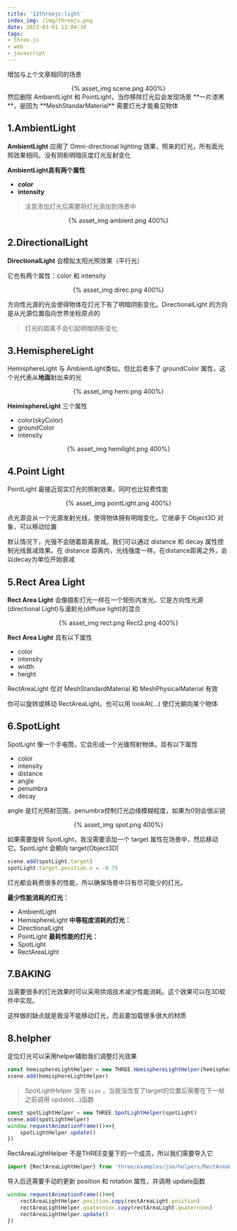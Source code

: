 ```yaml
---
title: '12threejs:light'
index_img: /img/threejs.png
date: 2023-03-01 12:04:19
tags:
- three.js
- web
- javascript
---
```


增加与上个文章相同的场景
<div align="center"> {% asset_img scene.png 400%} </div>
然后删除 AmbientLight 和 PointLight，当你移除灯光后会发现场景 **一片漆黑**，是因为 **MeshStandarMaterial** 需要灯光才能看见物体

## 1.AmbientLight

**AmbientLight** 应用了 Omni-directional lighting 效果，照来的灯光，所有面光照效果相同。没有阴影明暗灰度灯光反射变化

**AmbientLight具有两个属性**

- **color**
- **intensity**

> 注意添加灯光后需要将灯光添加到场景中

<div align="center"> {% asset_img ambient.png 400%} </div>

## 2.DirectionalLight

**DirectionalLight** 会模拟太阳光照效果（平行光）

它也有两个属性：color 和 intensity

<div align="center"> {% asset_img direc.png 400%} </div>

方向性光源的光会使得物体在灯光下有了明暗阴影变化。DirectionalLight 的方向是从光源位置指向世界坐标原点的

> 灯光的距离不会引起明暗阴影变化

## 3.HemisphereLight

HemisphereLight 与 AmbientLight类似。但比后者多了 groundColor 属性，这个光代表从**地面**射出来的光

<div align="center"> {% asset_img hemi.png 400%} </div>

**HeimisphereLight** 三个属性
- color(skyColor)
- groundColor
- intensity

<div align="center"> {% asset_img hemilight.png 400%} </div>

## 4.Point Light

PointLight 最接近现实灯光的照射效果。同时也比较费性能

<div align="center"> {% asset_img pointLight.png 400%} </div>

点光源会从一个光源发射光线，使得物体拥有明暗变化。它继承于 Object3D 对象，可以移动位置

默认情况下，光强不会随着距离衰减。我们可以通过 distance 和 decay 属性控制光线衰减效果。在 distance 距离内，光线强度一样。在distance距离之外，会以decay为单位开始衰减

## 5.Rect Area Light

**Rect Area Light** 会像摄影灯光一样在一个矩形内发光。它是方向性光源(directional Light)与漫射光(diffuse light)的混合
<div align="center"> {% asset_img rect.png Rect2.png 400%} </div>

**Rect Area Light** 具有以下属性
- color
- intensity
- width
- height

RectAreaLight 仅对 MeshStandardMaterial 和 MeshPhysicalMaterial 有效

你可以旋转或移动 RectAreaLight。也可以用 lookAt(...) 使灯光朝向某个物体

## 6.SpotLight

SpotLight 像一个手电筒，它会形成一个光锥照射物体。具有以下属性

- color
- intensity
- distance
- angle
- penumbra
- decay

angle 是灯光照射范围，penumbra控制灯光边缘模糊程度，如果为0则会很尖锐

<div align="center"> {% asset_img spot.png 400%} </div>

如果需要旋转 SpotLight，我没需要添加一个 target 属性在场景中，然后移动它。SpotLight 会朝向 target(Object3D)

```javascript
scene.add(spotLight.target)
spotLight.target.position.x = -0.75
```

灯光都会耗费很多的性能，所以确保场景中只有尽可能少的灯光。

**最少性能消耗的灯光：**
- AmbientLight
- HemisphereLight
**中等程度消耗的灯光：**
- DirectionalLight
- PointLight
**最耗性能的灯光：**
- SpotLight
- RectAreaLight

## 7.BAKING
当需要很多的灯光效果时可以采用烘焙技术减少性能消耗。这个效果可以在3D软件中实现。

这样做的缺点就是我没不能移动灯光，而且要加载很多很大的材质

## 8.helpher

定位灯光可以采用helper辅助我们调整灯光效果

```javascript
const hemisphereLightHelper = new THREE.HemisphereLightHelper(hemisphereLight, 0.2)
scene.add(hemisphereLightHelper)
```

> SpotLightHelper 没有 ```size``` ，当我没改变了target的位置后需要在下一帧之前调用 update(...)函数
```javascript
const spotLightHelper = new THREE.SpotLightHelper(spotLight)
scene.add(spotLightHelper)
window.requestAnimationFrame(()=>{
    spotLightHelper.update()
})
```

RectAreaLightHelper 不是THREE变量下的一个成员，所以我们需要导入它

```javascript
import {RectAreaLightHelper} from 'three/examples/jsm/helpers/RectAreaLightHelper.js '
```

导入后还需要手动的更新 position 和 rotation 属性，并调用 update函数

```javascript
window.requestAnimationFrame(()=>{
    rectAreaLightHelper.position.copy(rectAreaLight.position)
    rectAreaLightHelper.quaternion.copy(rectAreaLight.quaternion)
    rectAreaLightHelper.update()
})
```
